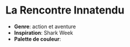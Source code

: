 # La Rencontre Innatendu

- **Genre**: action et aventure
- **Inspiration**: Shark Week
- **Palette de couleur**:
